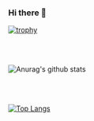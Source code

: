 ### Hi there 👋

[![trophy](https://github-profile-trophy.vercel.app/?username=Nstampfli&theme=monokai)](https://github.com/ryo-ma/github-profile-trophy)

<br>
<br>

![Anurag's github stats](https://github-readme-stats.vercel.app/api?username=Nstampfli&show_icons=true&theme=radical)

<br>
<br>

[![Top Langs](https://github-readme-stats.vercel.app/api/top-langs/?username=Nstampfli&layout=compact)](https://github.com/anuraghazra/github-readme-stats)
<!--
**Nstampfli/Nstampfli** is a ✨ _special_ ✨ repository because its `README.md` (this file) appears on your GitHub profile.

Here are some ideas to get you started:

- 🔭 I’m currently working on ...
- 🌱 I’m currently learning ...
- 👯 I’m looking to collaborate on ...
- 🤔 I’m looking for help with ...
- 💬 Ask me about ...
- 📫 How to reach me: ...
- 😄 Pronouns: ...
- ⚡ Fun fact: ...
-->
